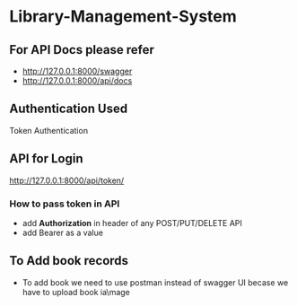 # Library-Management-System

## For API Docs please refer

* http://127.0.0.1:8000/swagger 
* http://127.0.0.1:8000/api/docs

## Authentication Used

Token Authentication

## API for Login
http://127.0.0.1:8000/api/token/

### How to pass token in API

* add <strong>Authorization</strong> in header of any POST/PUT/DELETE API
* add Bearer <access token> as a value

## To Add book records
* To add book we need to use postman instead of swagger UI becase we have to upload book ia\mage


